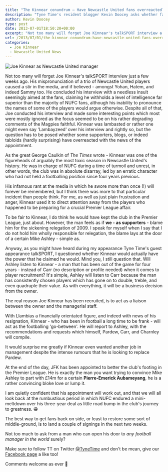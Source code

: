 ```yaml
---
title: "The Kinnear conundrum – Have Newcastle United fans overreacted?"
description: "Tyne Time's resident blogger Kevin Doocey asks whether fans have overreacted to Joe Kinnear's famous appointment as Director of Football at Newcastle United."
author: Kevin Doocey
type: post
date: 2013-07-01T18:50:20+00:00
excerpt: "Not too many will forget Joe Kinnear's talkSPORT interview a few weeks ago. His mispronunciation of a trio of Newcastle United players caused a stir in the media, and if believed - among Yohan, Hatem.."
url: /2013/07/01/the-kinnear-conundrum-have-newcastle-united-fans-overreacted/
categories:
  - Joe Kinnear
  - Newcastle United News
---
```


![Joe Kinnear as Newcastle United manager](https://www.tynetime.com/wp-content/uploads/2013/07/Joe-Kinnear-Newcastle-United.jpg "Kinnear - Rousing interview irked fans but has it passed?")

Not too many will forget Joe Kinnear's talkSPORT interview just a few weeks ago. His mispronunciation of a trio of Newcastle United players caused a stir in the media, and if believed - amongst Yohan, Hatem, and indeed Sammy too. He concluded his interview with a needless insult seemingly aimed at the fans, claiming he withholds a level of intelligence far superior than the majority of NUFC fans, although his inability to pronounce the names of some of the players would argue otherwise. Despite all of that, Joe conducted his interview and made some interesting points which most were mostly ignored as the focus seemed to be on his rather degrading comments of the Magpies faithful. Kinnear was lambasted or rather one  might even say 'Lambayzeed' over his interview and rightly so, but the question has to be posed whether some supporters, blogs, or indeed tabloids (hardly surprising) have overreacted with the news of the appointment.

As the great George Caulkin of _The Times_ wrote - Kinnear was one of the figureheads of arguably the most toxic season in Newcastle United's history. He was in charge of NUFC during a time of turmoil and unrest, in other words, the club was in absolute disarray, led by an erratic character who had not held a footballing position since four years previous.

His infamous rant at the media in which he swore more than once (!) will forever be remembered, but I think there was more to that particular incident than people think. For me, as well as just plain frustration and anger, Kinnear used it to direct attention away from the players who happened to be preparing for a crucial Premier League affair.

To be fair to Kinnear, I do think he would have kept the club in the Premier League, just about. However, the man feels as if **we - as supporters** - blame him for the sickening relegation of 2009. I speak for myself when I say that I do not hold him wholly responsible for relegation, the blame lays at the door of a certain Mike Ashley - simple as.

Anyway, as you might have heard during my appearance Tyne Time's guest appearance talkSPORT, I questioned whether Kinnear would actually have the power that he claimed he would. Mind you, I still question that. Will Ashley listen to Kinnear - a man that has been out of the game for four years - instead of Carr (no description or profile needed) when it comes to player recruitment? It's simple, Ashley will listen to Carr because the man has consistently chosen players which has gone on to double, treble, and even quadruple their value. As with everything, it will be a business decision from the owner.

The real reason Joe Kinnear has been recruited, is to act as a liaison between the owner and the managerial staff.

With Llambias a financially orientated figure, and indeed with news of his resignation, Kinnear - who has been in football a long time to be frank - will act as the footballing 'go-between'. He will report to Ashley, with the recommendations and requests which himself, Pardew, Carr, and Charnley will compile.

It would surprise me greatly if Kinnear even wanted another job in management despite the intense rumours that he is looking to replace Pardew.

At the end of the day, JFK has been appointed to better the club's footing in the Premier League. He is exactly the man you want trying to convince Mike Ashley to part with £14m for a certain **Pierre-Emerick Aubameyang**, he is a rather convincing bloke love or lump it.

I am quietly confident that his appointment will work out, and that we will all look back at the rumbustious period in which NUFC endured a mini-meltdown over his three-year deal as little road bump in the club's journey to greatness. 😀

The best way to get fans back on side, or least to restore some sort of middle-ground, is to land a couple of signings in the next two weeks.

Not too much to ask from a man who can open his door to _any football manager in the world_ surely?

Make sure to follow TT on Twitter [@TyneTime](https://twitter.com/tynetime "Tyne Time") and don't be mean, give our [Facebook page](http://www.facebook.com/tynetime "Tyne Time Facebook") a like too!

Comments welcome as ever 🙂
